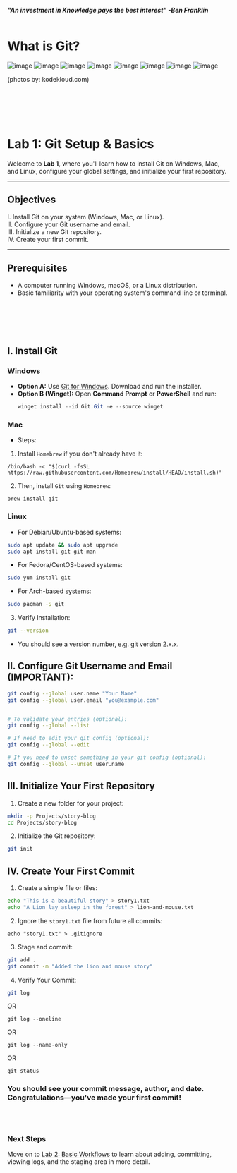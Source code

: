 ***"An investment in Knowledge pays the best interest" -Ben Franklin***
<br><br>


# What is Git?
![image](https://github.com/user-attachments/assets/7c9e2ab2-33cf-4155-8ecb-1377e791ea54) ![image](https://github.com/user-attachments/assets/f4717836-061d-4094-9ead-a620b2c58b58) ![image](https://github.com/user-attachments/assets/63ca5a7e-825e-402f-a9dc-6cd6fdb8a50e) ![image](https://github.com/user-attachments/assets/588b184e-77e2-4c3a-ae05-6efb8695ae69) ![image](https://github.com/user-attachments/assets/faa90216-e945-4be5-bfbb-1efa19df904b)
 ![image](https://github.com/user-attachments/assets/90336e07-0726-4f0b-8685-4c7e8fabaeef) ![image](https://github.com/user-attachments/assets/e4e80a97-eef4-46a2-95b7-b041944ab292) ![image](https://github.com/user-attachments/assets/6a97cc88-7df1-40cd-9e90-dc494c9340e0)


(photos by: kodekloud.com)

<br><br><br><br>
# Lab 1: Git Setup & Basics

Welcome to **Lab 1**, where you'll learn how to install Git on Windows, Mac, and Linux, configure your global settings, and initialize your first repository.

---

## Objectives

  I. Install Git on your system (Windows, Mac, or Linux). \
 II. Configure your Git username and email. \
III. Initialize a new Git repository. \
 IV. Create your first commit.

---

## Prerequisites

- A computer running Windows, macOS, or a Linux distribution.
- Basic familiarity with your operating system's command line or terminal.

<br><br><br><br>

## I. Install Git

### Windows
- **Option A:** Use [Git for Windows](https://gitforwindows.org/). Download and run the installer.  
- **Option B (Winget):** Open **Command Prompt** or **PowerShell** and run:  
  ```powershell
  winget install --id Git.Git -e --source winget

### Mac
* Steps:
1) Install `Homebrew` if you don't already have it:
```
/bin/bash -c "$(curl -fsSL https://raw.githubusercontent.com/Homebrew/install/HEAD/install.sh)"
```
2) Then, install `Git` using `Homebrew`:
```
brew install git
```

### Linux
- For Debian/Ubuntu-based systems:
```bash
sudo apt update && sudo apt upgrade
sudo apt install git git-man
```

- For Fedora/CentOS-based systems:
```bash
sudo yum install git
```

- For Arch-based systems:
```bash
sudo pacman -S git
```

3. Verify Installation:
```bash
git --version
```
- You should see a version number, e.g. git version 2.x.x.

## II. Configure Git Username and Email (IMPORTANT):
```bash
git config --global user.name "Your Name"
git config --global user.email "you@example.com"


# To validate your entries (optional):
git config --global --list

# If need to edit your git config (optional):
git config --global --edit

# If you need to unset something in your git config (optional):
git config --global --unset user.name
```



## III. Initialize Your First Repository
1. Create a new folder for your project:
```bash
mkdir -p Projects/story-blog
cd Projects/story-blog
```

2. Initialize the Git repository:
```bash
git init
```

## IV. Create Your First Commit
1. Create a simple file or files:
```bash
echo "This is a beautiful story" > story1.txt
echo "A Lion lay asleep in the forest" > lion-and-mouse.txt
````

2. Ignore the `story1.txt` file from future all commits:
```
echo "story1.txt" > .gitignore
```

3. Stage and commit:
```bash
git add .
git commit -m "Added the lion and mouse story"
```

4. Verify Your Commit:
```bash
git log
```
OR
```
git log --oneline
```
OR
```
git log --name-only
```
OR
```
git status
```

### You should see your commit message, author, and date. Congratulations—you've made your first commit!

<br><br>

### Next Steps
Move on to [Lab 2: Basic Workflows](02_basic_workflows.md) to learn about adding, committing, viewing logs, and the staging area in more detail.

